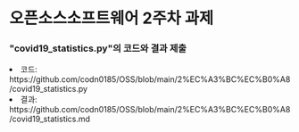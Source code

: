 <h1>오픈소스소프트웨어  2주차 과제</h1>

<h3>"covid19_statistics.py"의 코드와 결과 제출</h3>
  <li>코드: https://github.com/codn0185/OSS/blob/main/2%EC%A3%BC%EC%B0%A8/covid19_statistics.py</li>
  <li>결과: https://github.com/codn0185/OSS/blob/main/2%EC%A3%BC%EC%B0%A8/covid19_statistics.md</li>
